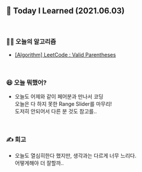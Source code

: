 ## 🚀 Today I Learned (2021.06.03)

<br/>

### **👨‍💻 오늘의 알고리즘**

-   [[Algorithm] LeetCode : Valid Parentheses](https://codi-rano.tistory.com/90)

<br/>

### **😆 오늘 뭐했어?**

-   오늘도 어제와 같이 페어분과 만나서 코딩  
    오늘은 다 하지 못한 Range Slider를 마무리!  
    도저히 안되어서 다른 분 것도 참고를..

<br/>

### **✍️ 회고**

-   오늘도 열심히한다 했지만, 생각과는 다르게 너무 느리다.  
    어떻게해야 더 잘할까..

